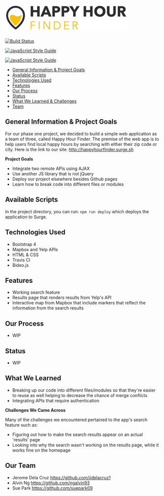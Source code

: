 # <img src="https://github.com/jjdelacruz1/Phase1Project/blob/master/img/logo-dark.png" alt="alt text" width="400">

[![Build Status](https://travis-ci.org/jjdelacruz1/Phase1Project.svg?branch=master)](https://travis-ci.org/jjdelacruz1/Phase1Project)

[![JavaScript Style Guide](https://cdn.rawgit.com/standard/standard/master/badge.svg)](https://github.com/standard/standard)

[![JavaScript Style Guide](https://img.shields.io/badge/code_style-standard-brightgreen.svg)](https://standardjs.com)

- [General Information & Project Goals](https://github.com/jjdelacruz1/Phase1Project/blob/master/README.md#general-information--project-goals)
- [Available Scripts](https://github.com/jjdelacruz1/Phase1Project/blob/master/README.md#available-scripts)
- [Technologies Used](https://github.com/jjdelacruz1/Phase1Project/blob/master/README.md#technologies-used)
- [Features](https://github.com/jjdelacruz1/Phase1Project/blob/master/README.md#features)
- [Our Process](https://github.com/jjdelacruz1/Phase1Project/blob/master/README.md#our-process)
- [Status](https://github.com/jjdelacruz1/Phase1Project/blob/master/README.md#status)
- [What We Learned & Challenges](https://github.com/jjdelacruz1/Phase1Project/blob/master/README.md#what-we-learned)
- [Team](https://github.com/jjdelacruz1/Phase1Project/blob/master/README.md#our-team)

## General Information & Project Goals

For our phase one project, we decided to build a simple web application as a team of three, called Happy Hour Finder. The premise of the web app is to help users find local happy hours by searching with either their zip code or city. Here is the link to our site: http://happyhourfinder.surge.sh

**Project Goals**
- Integrate two remote APIs using AJAX
- Use another JS library that is not jQuery
- Deploy our project elsewhere besides Github pages
- Learn how to break code into different files or modules

## Available Scripts

In the project directory, you can run:
`npm run deploy`
which deploys the application to Surge. 

## Technologies Used

- Bootstrap 4
- Mapbox and Yelp APIs
- HTML & CSS
- Travis CI 
- Bideo.js

## Features

- Working search feature
- Results page that renders results from Yelp's API
- Interactive map from Mapbox that include markers that reflect the information from the search results

## Our Process

- WIP

## Status

- WIP

## What We Learned

- Breaking up our code into different files/modules so that they're easier to reuse as well helping to decrease the chance of merge conflicts
- Integrating APIs that require authentication

**Challenges We Came Across**

Many of the challenges we encountered pertained to the app's search feature such as:
- Figuring out how to make the search results appear on an actual 'results' page
- Looking into why the search wasn't working on the results page, while it works fine on the homepage

## Our Team

- Jerome Dela Cruz https://github.com/jjdelacruz1
- Alvin Ng https://github.com/ngalvin93
- Sue Park https://github.com/suepark09

